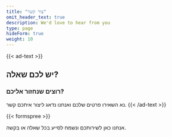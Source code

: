```yaml
---
title: "צור קשר"
omit_header_text: true
description: We'd love to hear from you
type: page
hideForm: true
weight: 10
---
```


{{< ad-text >}}
## יש לכם שאלה? 
### רוצים שנחזור אליכם?

נא השאירו פרטים שלכם ואנחנו נדאג ליצור איתכם קשר.
{{< /ad-text >}}

{{< formspree >}}

אנחנו כאן לשירותכם ונשמח לסייע בכל שאלה או בקשה.
